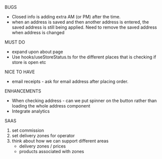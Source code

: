 BUGS
- Closed info is adding extra AM (or PM) after the time.
- when an address is saved and then another address is entered, the saved address is still being applied. Need to remove the saved address when address is changed

MUST DO
- expand upon about page
- Use hooks/useStoreStatus.ts for the different places that is checking if store is open etc

NICE TO HAVE
- email receipts - ask for email address after placing order.

ENHANCEMENTS
- When checking address - can we put spinner on the button rather than loading the whole address component
- Integrate analytics



SAAS
1. set commission
2. set delivery zones for operator
3. think about how we can support different areas
    - delivery zones / prices
    - products associated with zones
